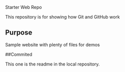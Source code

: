  Starter Web Repo

This repository is for showing how Git and GitHub work

## Purpose

Sample website with plenty of files for demos

##Commited

This one is the readme in the local repository.
